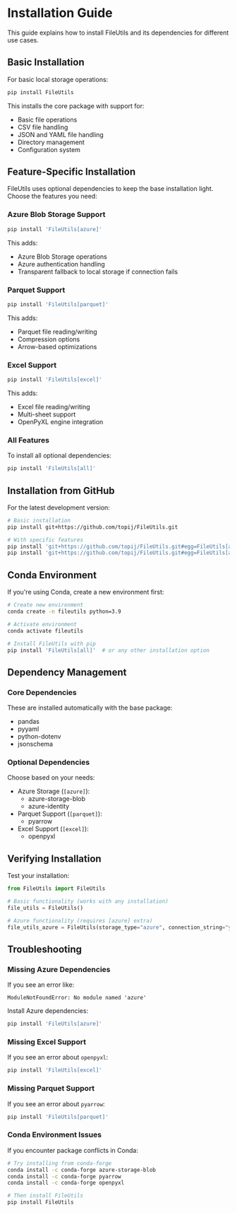 # Installation Guide

This guide explains how to install FileUtils and its dependencies for different use cases.

## Basic Installation

For basic local storage operations:

```bash
pip install FileUtils
```

This installs the core package with support for:
- Basic file operations
- CSV file handling
- JSON and YAML file handling
- Directory management
- Configuration system

## Feature-Specific Installation

FileUtils uses optional dependencies to keep the base installation light. Choose the features you need:

### Azure Blob Storage Support

```bash
pip install 'FileUtils[azure]'
```

This adds:
- Azure Blob Storage operations
- Azure authentication handling
- Transparent fallback to local storage if connection fails

### Parquet Support

```bash
pip install 'FileUtils[parquet]'
```

This adds:
- Parquet file reading/writing
- Compression options
- Arrow-based optimizations

### Excel Support

```bash
pip install 'FileUtils[excel]'
```

This adds:
- Excel file reading/writing
- Multi-sheet support
- OpenPyXL engine integration

### All Features

To install all optional dependencies:

```bash
pip install 'FileUtils[all]'
```

## Installation from GitHub

For the latest development version:

```bash
# Basic installation
pip install git+https://github.com/topij/FileUtils.git

# With specific features
pip install 'git+https://github.com/topij/FileUtils.git#egg=FileUtils[azure]'
pip install 'git+https://github.com/topij/FileUtils.git#egg=FileUtils[all]'
```

## Conda Environment

If you're using Conda, create a new environment first:

```bash
# Create new environment
conda create -n fileutils python=3.9

# Activate environment
conda activate fileutils

# Install FileUtils with pip
pip install 'FileUtils[all]'  # or any other installation option
```

## Dependency Management

### Core Dependencies
These are installed automatically with the base package:
- pandas
- pyyaml
- python-dotenv
- jsonschema

### Optional Dependencies
Choose based on your needs:

- Azure Storage (`[azure]`):
  - azure-storage-blob
  - azure-identity
- Parquet Support (`[parquet]`):
  - pyarrow
- Excel Support (`[excel]`):
  - openpyxl

## Verifying Installation

Test your installation:

```python
from FileUtils import FileUtils

# Basic functionality (works with any installation)
file_utils = FileUtils()

# Azure functionality (requires [azure] extra)
file_utils_azure = FileUtils(storage_type="azure", connection_string="your_connection_string")
```

## Troubleshooting

### Missing Azure Dependencies
If you see an error like:
```
ModuleNotFoundError: No module named 'azure'
```
Install Azure dependencies:
```bash
pip install 'FileUtils[azure]'
```

### Missing Excel Support
If you see an error about `openpyxl`:
```bash
pip install 'FileUtils[excel]'
```

### Missing Parquet Support
If you see an error about `pyarrow`:
```bash
pip install 'FileUtils[parquet]'
```

### Conda Environment Issues
If you encounter package conflicts in Conda:
```bash
# Try installing from conda-forge
conda install -c conda-forge azure-storage-blob
conda install -c conda-forge pyarrow
conda install -c conda-forge openpyxl

# Then install FileUtils
pip install FileUtils
```